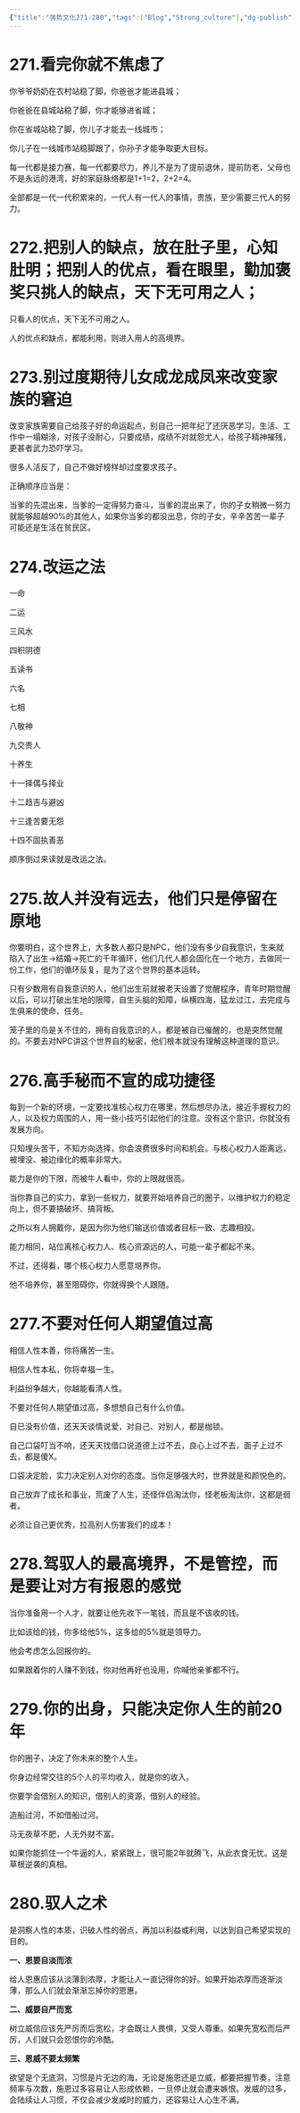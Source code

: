 ```yaml
---
{"title":"强势文化271-280","tags":["Blog","Strong_culture"],"dg-publish":true,"dg-note-icon":5,"permalink":"/🌓Interest_兴趣/Exalt/强势文化/28强势文化271-280/","dgPassFrontmatter":true,"noteIcon":5,"created":"2024-09-19T10:56:40.170+08:00","updated":"2024-09-19T12:31:45.732+08:00"}
---
```


# 271.看完你就不焦虑了

你爷爷奶奶在农村站稳了脚，你爸爸才能进县城；

你爸爸在县城站稳了脚，你才能够进省城；

你在省城站稳了脚，你儿子才能去一线城市；

你儿子在一线城市站稳脚跟了，你孙子才能争取更大目标。

每一代都是接力赛，每一代都要尽力，养儿不是为了提前退休，提前防老，父母也不是永远的港湾，好的家庭脉络都是1+1=2，2+2=4。

全部都是一代一代积累来的，一代人有一代人的事情，贵族，至少需要三代人的努力。

# 272.把别人的缺点，放在肚子里，心知肚明；把别人的优点，看在眼里，勤加褒奖只挑人的缺点，天下无可用之人；

只看人的优点，天下无不可用之人。

人的优点和缺点，都能利用，则进入用人的高境界。

# 273.别过度期待儿女成龙成凤来改变家族的窘迫

改变家族需要自己给孩子好的命运起点，别自己一把年纪了还厌恶学习，生活、工作中一塌糊涂，对孩子没耐心，只要成绩，成绩不对就怨尤人，给孩子精神摧残，更甚者武力恐吓学习。

很多人活反了，自己不做好榜样却过度要求孩子。

正确顺序应当是：

当爹的先混出来，当爹的一定得努力奋斗，当爹的混出来了，你的子女稍微一努力就能够超越90%的其他人，如果你当爹的都没出息，你的子女，辛辛苦苦一辈子可能还是生活在贫民区。

# 274.改运之法

一命

二运

三风水

四积阴德

五读书

六名

七相

八敬神

九交贵人

十养生

十一择偶与择业

十二趋吉与避凶

十三逢苦要无怨

十四不固执善恶

顺序倒过来读就是改运之法。

# 275.故人并没有远去，他们只是停留在原地

你要明白，这个世界上，大多数人都只是NPC，他们没有多少自我意识，生来就陷入了出生→结婚→死亡的千年循环，他们几代人都会固化在一个地方，去做同一份工作，他们的循环反复，是为了这个世界的基本运转。

只有少数用有自我意识的人，他们出生前就被老天设置了觉醒程序，青年时期觉醒以后，可以打破出生地的限障，自生头脑的知障，纵横四海，猛龙过江，去完成与生俱来的使命、任务。

笼子里的鸟是关不住的，拥有自我意识的人，都是被自已催醒的，也是突然觉醒的。不要去对NPC讲这个世界自的秘密，他们根本就没有理解这种道理的意识。

# 276.高手秘而不宣的成功捷径

每到一个新的环境，一定要找准核心权力在哪里，然后想尽办法，接近手握权力的人，以及权力周围的人，用一些小技巧引起他们的注意。没有这个意识，你就没有发展方向。

只知埋头苦干，不知方向选择，你会浪费很多时间和机会。与核心权力人距离远，被埋没、被边缘化的概率非常大。

能力是你的下限，而被牛人看中，你的上限就很高。

当你靠自己的实力，拿到一些权力，就要开始培养自己的圈子，以维护权力的稳定向上，但不要搞破坏、搞背叛。

之所以有人拥戴你，是因为你为他们输送价值或者目标一致、志趣相投。

能力相同，站位离核心权力人、核心资源远的人，可能一辈子都起不来。

不过，还得看，哪个核心权力人愿意培养你。

他不培养你，甚至阻碍你，你就得换个人跟随。

# 277.不要对任何人期望值过高

相信人性本善，你将痛苦一生。

相信人性本私，你将幸福一生。

利益纷争越大，你越能看清人性。

不要对任何人期望值过高，多想想自己有什么价值。

自已没有价值，还天天谈情说爱，对自己、对别人，都是枷锁。

自己口袋叮当不响，还天天找借口说道德上过不去，良心上过不去，面子上过不去，都是傻X。

口袋决定脸，实力决定别人对你的态度。当你足够强大时，世界就是和颜悦色的。

自己放弃了成长和事业，荒废了人生，还怪伴侣淘汰你，怪老板淘汰你，这都是弱者。

必须让自己更优秀，拉高别人伤害我们的成本！

# 278.驾驭人的最高境界，不是管控，而是要让对方有报恩的感觉

当你准备用一个人才，就要让他先收下一笔钱，而且是不该收的钱。

比如该给的钱，你多给他5%，这多给的5%就是领导力。

他会考虑怎么回报你的。

如果跟着你的人赚不到钱，你对他再好也没用，你喊他亲爹都不行。

# 279.你的出身，只能决定你人生的前20年

你的圈子，决定了你未来的整个人生。

你身边经常交往的5个人的平均收入，就是你的收入。

你要学会借别人的知识，借别人的资源，借别人的经验。

造船过河，不如借船过河。

马无夜草不肥，人无外财不富。

如果你能抓住一个牛逼的人，紧紧跟上，很可能2年就腾飞，从此衣食无忧。这是草根逆袭的真相。

# 280.驭人之术

是洞察人性的本质，识破人性的弱点，再加以利益或利用，以达到自己希望实现的目的。

**一、恩要自淡而浓**

给人恩惠应该从淡薄到浓厚，才能让人一直记得你的好。如果开始浓厚而逐渐淡薄，那么人们就会渐渐忘掉你的恩惠。

**二、威要自严而宽**

树立威信应该先严厉而后宽松，才会既让人畏惧，又受人尊重。如果先宽松而后严厉，人们就只会怨恨你的冷酷。

**三、恩威不要太频繁**

欲望是个无底洞，习惯是片无边的海，无论是施恩还是立威，都要把握节奏，注意频率与次数，施恩过多容易让人形成依赖，一旦停止就会遭来嫉恨。发威的过多，会陆续让人习惯，不仅会减少发咸时的威力，还容易让人心生不满。